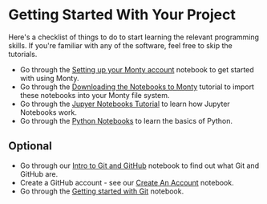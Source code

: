 # Getting Started With Your Project

Here's a checklist of things to do to start learning the relevant programming skills. If you're familiar with any of the software, feel free to skip the tutorials.

- Go through the [Setting up your Monty account](Resources/Jupyter_Notebooks/01_Monty.ipynb) notebook to get started with using Monty.
- Go through the [Downloading the Notebooks to Monty](Resources/Jupyter_Notebooks/02_download_notebooks.ipynb) tutorial to import these notebooks into your Monty file system.
- Go through the [Jupyer Notebooks Tutorial](Resources/Jupyter_Notebooks/03_using_notebooks.ipynb) to learn how Jupyter Notebooks work.
- Go through the [Python Notebooks](Resources/Python/Notebooks) to learn the basics of Python.


## Optional

- Go through our [Intro to Git and GitHub](Resources/Git/Notebooks/01_introduction.ipynb) notebook to find out what Git and GitHub are.
- Create a GitHub account - see our [Create An Account](Resources/Git/Notebooks/02_create_account.ipynb) notebook.
- Go through the [Getting started with Git](Resources/Git/Notebooks/03_getting_started.ipynb) notebook.